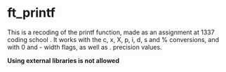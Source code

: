 # ft_printf
This is a recoding of the printf function, made as an assignment at 1337 coding school . It works with the c, x, X, p, i, d, s and % conversions, and with 0 and - width flags, as well as . precision values.

**Using external libraries is not allowed**
